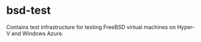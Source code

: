 bsd-test
========

Contains test infrastructure for testing FreeBSD virtual machines on Hyper-V and Windows Azure.
